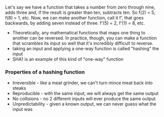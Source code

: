 
Let's say we have a function that takes a number from zero through nine, adds three and, if the result is greater than ten, subtracts ten. So f(2) = 5, f(8) = 1, etc. Now, we can make another function, call it f', that goes backwards, by adding seven instead of three. f'(5) = 2, f'(1) = 8, etc.
- Theoretically, any mathematical functions that maps one thing to another can be reversed. In practice, though, you can make a function that scrambles its input so well that it's incredibly difficult to reverse.
- taking an input and applying a one-way function is called "hashing" the input
- SHA1 is an example of this kind of "one-way" function

### Properties of a hashing function
- Irreversible - like a meat grinder, we can't turn mince meat back into steaks
- Reproducible - with the same input, we will always get the same output
- No collisions - no 2 different inputs will ever produce the same output
- Unpredictability - given a known output, we can never guess what the input was